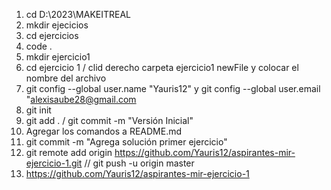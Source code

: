 1. cd D:\2023\MAKEITREAL
2. mkdir ejecicios
3. cd ejercicios
4. code .
5. mkdir ejercicio1
6. cd ejercicio 1 / clid derecho carpeta ejercicio1 newFile y colocar el nombre del archivo
7. git config --global user.name "Yauris12" y git config --global user.email "alexisaube28@gmail.com
8. git init
9. git add . / git commit -m "Versión Inicial"
10. Agregar los comandos a README.md
11. git commit -m "Agrega solución primer ejercicio"
12. git remote add origin https://github.com/Yauris12/aspirantes-mir-ejercicio-1.git // git push -u origin master
13. https://github.com/Yauris12/aspirantes-mir-ejercicio-1
